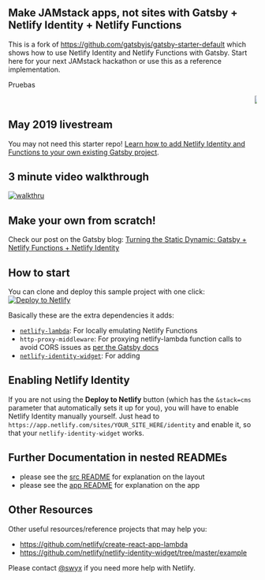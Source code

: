 ## Make JAMstack apps, not sites with Gatsby + Netlify Identity + Netlify Functions

This is a fork of https://github.com/gatsbyjs/gatsby-starter-default which shows how to use Netlify Identity and Netlify Functions with Gatsby. Start here for your next JAMstack hackathon or use this as a reference implementation.

Pruebas

<marquee>
  <a href="https://app.netlify.com/sites/jamstack-hackathon-starter/deploys">
<img alt="Netlify Status" src="https://api.netlify.com/api/v1/badges/7be76523-4643-4ce9-a6fd-a103463b62f3/deploy-status" />
  </a>
</marquee>

## May 2019 livestream

You may not need this starter repo! [Learn how to add Netlify Identity and Functions to your own existing Gatsby project](https://www.youtube.com/watch?v=vrSoLMmQ46k&feature=youtu.be).

## 3 minute video walkthrough

[![walkthru](https://img.youtube.com/vi/bueXJInQt2c/1.jpg)](https://www.youtube.com/watch?v=bueXJInQt2c)

## Make your own from scratch!

Check our post on the Gatsby blog: [Turning the Static Dynamic: Gatsby + Netlify Functions + Netlify Identity](https://www.gatsbyjs.org/blog/2018-12-17-turning-the-static-dynamic/)

## How to start

You can clone and deploy this sample project with one click:
[![Deploy to Netlify](https://www.netlify.com/img/deploy/button.svg)](https://app.netlify.com/start/deploy?repository=https://github.com/sw-yx/jamstack-hackathon-starter&stack=cms)

Basically these are the extra dependencies it adds:

- [`netlify-lambda`](https://github.com/netlify/netlify-lambda): For locally emulating Netlify Functions
- `http-proxy-middleware`: For proxying netlify-lambda function calls to avoid CORS issues as [per the Gatsby docs](https://www.gatsbyjs.org/docs/api-proxy/#advanced-proxying)
- [`netlify-identity-widget`](netlify-identity-widget): For adding

## Enabling Netlify Identity

If you are not using the **Deploy to Netlify** button (which has the `&stack=cms` parameter that automatically sets it up for you), you will have to enable Netlify Identity manually yourself. Just head to `https://app.netlify.com/sites/YOUR_SITE_HERE/identity` and enable it, so that your `netlify-identity-widget` works.

## Further Documentation in nested READMEs

- please see the [src README](/src/README.md) for explanation on the layout
- please see the [app README](/src/app/README.md) for explanation on the app

## Other Resources

Other useful resources/reference projects that may help you:

- https://github.com/netlify/create-react-app-lambda
- https://github.com/netlify/netlify-identity-widget/tree/master/example

Please contact [@swyx](https://twitter.com/swyx) if you need more help with Netlify.

